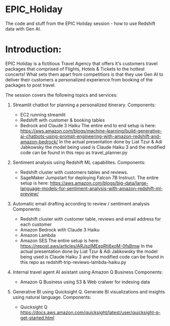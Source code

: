 # EPIC_Holiday
The code and stuff from the EPIC Holiday session - how to use Redshift data with Gen AI.

# Introduction:
EPIC Holiday is a fictitious Travel Agency that offers it's customers travel packages that comprised of Flights, Hotels & Tickets to the hottest concerts! What sets them apart from competitiors is that they use Gen AI to deliver their customers a personalized experience from booking of the packages to post travel.

The session covers the following topics and services:

1. Streamlit chatbot for planning a personalized itinerary.
   Components:
   - EC2 running streamlit
   - Redshift with customer & booking tables
   - Bedrock and Claude 3 Haiku
   The entire end to end setup is here:
   https://aws.amazon.com/blogs/machine-learning/build-generative-ai-chatbots-using-prompt-engineering-with-amazon-redshift-and-amazon-bedrock/
   In the actual presentation done by Liat Tzur & Adi Jabkowsky the model being used is Claude Haiku 3 and the modified code can be found in this repo as travel_planner.py

2. Sentiment analysis using Redshift ML capabilites.
   Components:
   - Redshift cluster with customers tables and reviews.
   - SageMaker Jumpstart for deploying Falcon 7B Instruct.
   The entire setup is here:
   https://aws.amazon.com/blogs/big-data/large-language-models-for-sentiment-analysis-with-amazon-redshift-ml-preview/

3. Automatic email drafting according to review / sentiment analysis
   Components:
   - Redshift cluster with customer table, reviews and email address for each customer
   - Amazon Bedrock with Claude 3 Haiku
   - Amazon Lambda
   - Amazon SES
   The entire setup is here:
   https://repost.aws/articles/ARJszlMEepRti6xoM-0fsBmw
   In the actual presentation done by Liat Tzur & Adi Jabkowsky the model being used is Claude Haiku 3 and the modified code can be found in this repo as redshift-trip-reviews-lambda-haiku.py

4. Internal travel agent AI asistant using Amazon Q Business
   Components:
   - Amazon Q Business using S3 & Web cralwer for indexing data

5. Generative BI using Quicksight Q. Generate BI visualizations and insights using natural language.
   Components:
   - Quicksight Q
   https://docs.aws.amazon.com/quicksight/latest/user/quicksight-q-get-started.html

  
   



